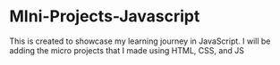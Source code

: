 # MIni-Projects-Javascript
This is created to showcase my learning journey in JavaScript. I will be adding the micro projects that I made using HTML, CSS, and JS
